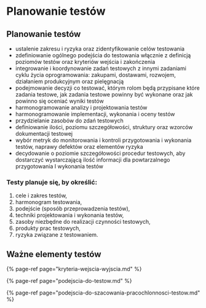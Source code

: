 # Planowanie testów

## Planowanie testów

* ustalenie zakresu i ryzyka oraz zidentyfikowanie celów testowania
* zdefiniowanie ogólnego podejścia do testowania włącznie z definicją poziomów testów oraz kryteriów wejścia i zakończenia
* integrowanie i koordynowanie zadań testowych z innymi zadaniami cyklu życia oprogramowania: zakupami, dostawami, rozwojem, działaniem produkcyjnym oraz pielęgnacją
* podejmowanie decyzji co testować, którym rolom będą przypisane które zadania testowe, jak zadania testowe powinny być wykonane oraz jak powinno się oceniać wyniki testów
* harmonogramowanie analizy i projektowania testów
* harmonogramowanie implementacji, wykonania i oceny testów
* przydzielanie zasobów do zdań testowych
* definiowanie ilości, poziomu szczegółowości, struktury oraz wzorców dokumentacji testowej
* wybór metryk do monitorowania i kontroli przygotowania i wykonania testów, naprawy defektów oraz elementów ryzyka
* decydowanie o poziomie szczegółowości procedur testowych, aby dostarczyć wystarczającą ilość informacji dla powtarzalnego przygotowania I wykonania testów

### Testy planuje się, by określić:

1. cele i zakres testów,
2. harmonogram testowania,
3. podejście \(sposób przeprowadzenia testów\), 
4. techniki projektowania i wykonania testów, 
5. zasoby niezbędne do realizacji czynności testowych, 
6. produkty prac testowych, 
7. ryzyka związane z testowaniem.

## Ważne elementy testów

{% page-ref page="kryteria-wejscia-wyjscia.md" %}

{% page-ref page="podejscia-do-testow.md" %}

{% page-ref page="podejscia-do-szacowania-pracochlonnosci-testow.md" %}



